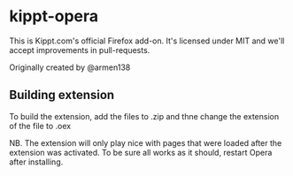# kippt-opera

This is Kippt.com's official Firefox add-on. It's licensed under MIT and we'll accept improvements in pull-requests.

Originally created by @armen138

## Building extension

To build the extension, add the files to .zip and thne change the extension of the file to .oex

NB. The extension will only play nice with pages that were loaded after the extension was activated.
To be sure all works as it should, restart Opera after installing.
